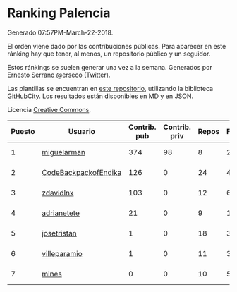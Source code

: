 # Ranking Palencia

Generado 07:57PM-March-22-2018.

El orden viene dado por las contribuciones públicas. Para aparecer en este ránking hay que tener, al menos, un repositorio público y un seguidor.

Estos ránkings se suelen generar una vez a la semana. Generados por [Ernesto Serrano @erseco](https://github.com/erseco/) [(Twitter)](https://twitter.com/erseco).

Las plantillas se encuentran en [este repositorio](https://github.com/iblancasa/GH-Spanish-Ranking), utilizando la biblioteca [GitHubCity](https://github.com/iblancasa/GitHubCity). Los resultados están disponibles en MD y en JSON.

Licencia [Creative Commons](https://creativecommons.org/licenses/by/4.0/).

| Puesto   |  Usuario  | Contrib. pub | Contrib. priv |Repos| Followers | Desde |  Avatar  |
|----------|-----------|--------------|---------------|-----|-----------|-------|----------|
|1|[miguelarman](https://github.com/miguelarman)|374|98|8|2|2016-10-13|![miguelarman](https://avatars1.githubusercontent.com/u/22821797)|
|2|[CodeBackpackofEndika](https://github.com/CodeBackpackofEndika)|126|0|24|4|2017-09-25|![CodeBackpackofEndika](https://avatars2.githubusercontent.com/u/32270483)|
|3|[zdavidlnx](https://github.com/zdavidlnx)|103|0|12|6|2011-07-28|![zdavidlnx](https://avatars2.githubusercontent.com/u/944150)|
|4|[adrianetete](https://github.com/adrianetete)|21|0|9|13|2014-03-13|![adrianetete](https://avatars2.githubusercontent.com/u/6943237)|
|5|[josetristan](https://github.com/josetristan)|1|0|18|3|2011-07-15|![josetristan](https://avatars1.githubusercontent.com/u/916947)|
|6|[villeparamio](https://github.com/villeparamio)|1|0|11|3|2015-12-01|![villeparamio](https://avatars2.githubusercontent.com/u/16100827)|
|7|[mines](https://github.com/mines)|0|0|10|5|2011-03-07|![mines](https://avatars2.githubusercontent.com/u/655278)|
